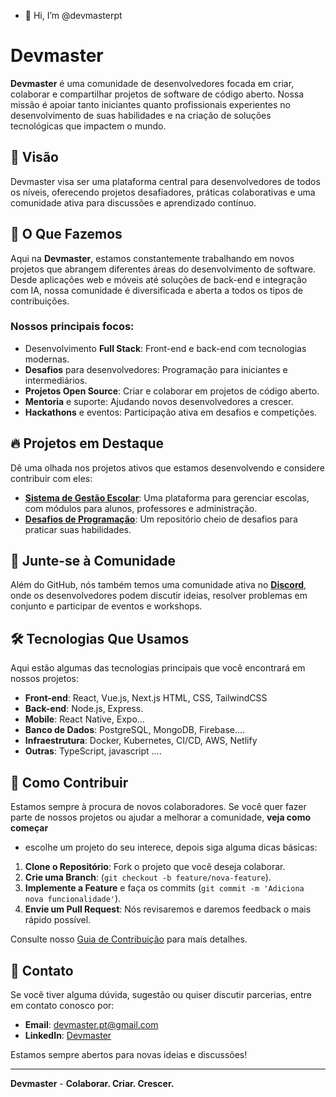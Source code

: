 - 👋 Hi, I’m @devmasterpt
# Devmaster

**Devmaster** é uma comunidade de desenvolvedores focada em criar, colaborar e compartilhar projetos de software de código aberto. Nossa missão é apoiar tanto iniciantes quanto profissionais experientes no desenvolvimento de suas habilidades e na criação de soluções tecnológicas que impactem o mundo.

## 🌟 Visão

Devmaster visa ser uma plataforma central para desenvolvedores de todos os níveis, oferecendo projetos desafiadores, práticas colaborativas e uma comunidade ativa para discussões e aprendizado contínuo.

## 🚀 O Que Fazemos

Aqui na **Devmaster**, estamos constantemente trabalhando em novos projetos que abrangem diferentes áreas do desenvolvimento de software. Desde aplicações web e móveis até soluções de back-end e integração com IA, nossa comunidade é diversificada e aberta a todos os tipos de contribuições.

### Nossos principais focos:

- Desenvolvimento **Full Stack**: Front-end e back-end com tecnologias modernas.
- **Desafios** para desenvolvedores: Programação para iniciantes e intermediários.
- **Projetos Open Source**: Criar e colaborar em projetos de código aberto.
- **Mentoria** e suporte: Ajudando novos desenvolvedores a crescer.
- **Hackathons** e eventos: Participação ativa em desafios e competições.
  
## 🔥 Projetos em Destaque

Dê uma olhada nos projetos ativos que estamos desenvolvendo e considere contribuir com eles:

- **[Sistema de Gestão Escolar](https://github.com/devmaster/sistema-gestao-escolar)**: Uma plataforma para gerenciar escolas, com módulos para alunos, professores e administração.
- **[Desafios de Programação](https://github.com/devmaster/desafios-de-programacao)**: Um repositório cheio de desafios para praticar suas habilidades.

## 👥 Junte-se à Comunidade

Além do GitHub, nós também temos uma comunidade ativa no **[Discord](https://discord.gg/https://discord.gg/CUHETJYe)**, onde os desenvolvedores podem discutir ideias, resolver problemas em conjunto e participar de eventos e workshops.

## 🛠️ Tecnologias Que Usamos

Aqui estão algumas das tecnologias principais que você encontrará em nossos projetos:

- **Front-end**: React, Vue.js, Next.js HTML, CSS, TailwindCSS
- **Back-end**: Node.js, Express.
- **Mobile**: React Native, Expo...
- **Banco de Dados**: PostgreSQL, MongoDB, Firebase....
- **Infraestrutura**: Docker, Kubernetes, CI/CD, AWS, Netlify
- **Outras**:  TypeScript, javascript ....

## 🤝 Como Contribuir

Estamos sempre à procura de novos colaboradores. Se você quer fazer parte de nossos projetos ou ajudar a melhorar a comunidade, **veja como começar**
- escolhe um projeto do seu interece, depois siga alguma dicas básicas:
  
1. **Clone o Repositório**: Fork o projeto que você deseja colaborar.
2. **Crie uma Branch**: (`git checkout -b feature/nova-feature`).
3. **Implemente a Feature** e faça os commits (`git commit -m 'Adiciona nova funcionalidade'`).
4. **Envie um Pull Request**: Nós revisaremos e daremos feedback o mais rápido possível.

Consulte nosso [Guia de Contribuição](https://github.com/devmasterpt/devmasterpt/blob/main/CONTRIBUTING.md) para mais detalhes.

## 📧 Contato

Se você tiver alguma dúvida, sugestão ou quiser discutir parcerias, entre em contato conosco por:

- **Email**: devmaster.pt@gmail.com
- **LinkedIn**: [Devmaster](https://linkedin.com/company/devmaster)

Estamos sempre abertos para novas ideias e discussões!

---

**Devmaster** - **Colaborar. Criar. Crescer.**
